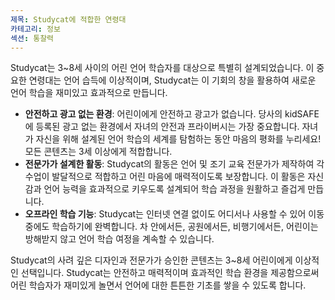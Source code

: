 ```yaml
---
제목: Studycat에 적합한 연령대
카테고리: 정보
섹션: 통찰력
---
```

Studycat는 3~8세 사이의 어린 언어 학습자를 대상으로 특별히 설계되었습니다. 이 중요한 연령대는 언어 습득에 이상적이며, Studycat는 이 기회의 창을 활용하여 새로운 언어 학습을 재미있고 효과적으로 만듭니다.

* **안전하고 광고 없는 환경**: 어린이에게 안전하고 광고가 없습니다. 당사의 kidSAFE에 등록된 광고 없는 환경에서 자녀의 안전과 프라이버시는 가장 중요합니다. 자녀가 자신을 위해 설계된 언어 학습의 세계를 탐험하는 동안 마음의 평화를 누리세요! 모든 콘텐츠는 3세 이상에게 적합합니다.
* **전문가가 설계한 활동**: Studycat의 활동은 언어 및 조기 교육 전문가가 제작하여 각 수업이 발달적으로 적합하고 어린 마음에 매력적이도록 보장합니다. 이 활동은 자신감과 언어 능력을 효과적으로 키우도록 설계되어 학습 과정을 원활하고 즐겁게 만듭니다.
* **오프라인 학습 기능**: Studycat는 인터넷 연결 없이도 어디서나 사용할 수 있어 이동 중에도 학습하기에 완벽합니다. 차 안에서든, 공원에서든, 비행기에서든, 어린이는 방해받지 않고 언어 학습 여정을 계속할 수 있습니다.

Studycat의 사려 깊은 디자인과 전문가가 승인한 콘텐츠는 3~8세 어린이에게 이상적인 선택입니다. Studycat는 안전하고 매력적이며 효과적인 학습 환경을 제공함으로써 어린 학습자가 재미있게 놀면서 언어에 대한 튼튼한 기초를 쌓을 수 있도록 합니다.